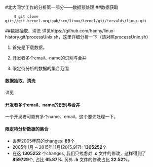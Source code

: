 #北大同学工作的分析第一部分——数据预处理
##数据获取
```
	$ git clone git://git.kernel.org/pub/scm/linux/kernel/git/torvalds/linux.git
```

##数据抽取、清洗
详见https://github.com/hanhy/linux-history.git/processUnix.sh，这里详细分析一下（请对照processUnix.sh）

1. 首先是下载数据，
    




3. 开发者多个email、name的识别与合并
4. 限定待分析的数据的集合范围

#### 数据抽取、清洗
详见
#### 开发者多个email、name的识别与合并
一个开发者可能有多个name、email，这个要先处理一下。

#### 限定待分析数据的集合
- 丢弃2005年前的changes: **89**个
- 2005年1月 ~ 2015年11月(2015.917): **1305252**个
- 在这 **1305252** 个changes, 我们只考虑对 **.c** 文件的修改，这样得到了**859729**个, 占比 **65.87%**. 另外 **.h** 文件的修改占比 **22.52%**。 
